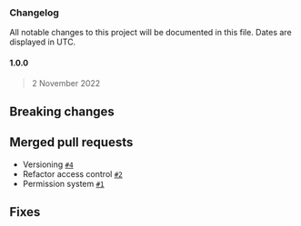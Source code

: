 ### Changelog

All notable changes to this project will be documented in this file. Dates are displayed in UTC.

#### 1.0.0

> 2 November 2022

## Breaking changes

## Merged pull requests
- Versioning [`#4`](https://github.com/Platform-OS/pos-module-permission/pull/4)
- Refactor access control [`#2`](https://github.com/Platform-OS/pos-module-permission/pull/2)
- Permission system [`#1`](https://github.com/Platform-OS/pos-module-permission/pull/1)

## Fixes
